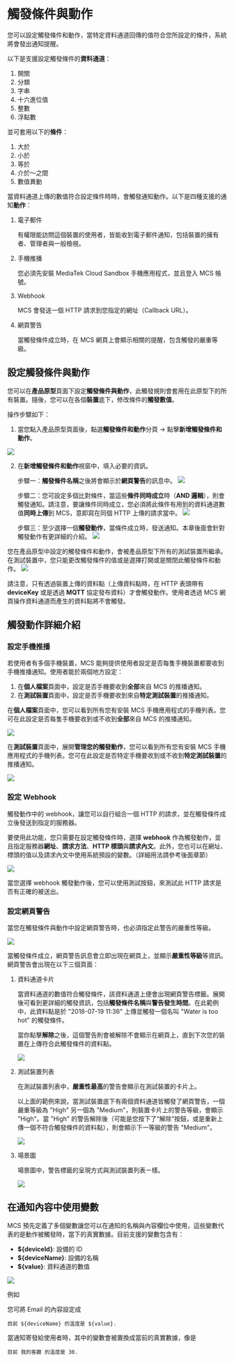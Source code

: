 # 觸發條件與動作

您可以設定觸發條件和動作，當特定資料通道回傳的值符合您所設定的條件，系統將會發出通知提醒。 

以下是支援設定觸發條件的**資料通道**：

1. 開關
2. 分類
3. 字串
4. 十六進位值
5. 整數
6. 浮點數

並可套用以下的**條件**：

1. 大於
2. 小於
3. 等於
4. 介於～之間
5. 數值異動

當資料通道上傳的數值符合設定條件時時，會觸發通知動作。以下是四種支援的通知**動作**：


1. 電子郵件

	有權限能訪問這個裝置的使用者，皆能收到電子郵件通知，包括裝置的擁有者、管理者與一般檢視。
	
2. 手機推播

	您必須先安裝 MediaTek Cloud Sandbox 手機應用程式，並且登入 MCS 帳號。	
3. Webhook

	MCS 會發送一個 HTTP 請求到您指定的網址（Callback URL）。
		
4. 網頁警告
	
	當觸發條件成立時，在 MCS 網頁上會顯示相關的提醒，包含觸發的嚴重等級。
	

## 設定觸發條件與動作

您可以在**產品原型**頁面下設定**觸發條件與動作**，此觸發規則會套用在此原型下的所有裝置。隨後，您可以在各個**裝置**底下，修改條件的**觸發數值**。

操作步驟如下：

1. 當您點入產品原型頁面後，點選**觸發條件和動作**分頁 -> 點擊**新增觸發條件和動作**。

![](../images/Trigger/img_trigger_01.png)

2. 在**新增觸發條件和動作**視窗中，填入必要的資訊。

	步驟一：**觸發條件名稱**之後將會顯示於**網頁警告**的訊息中。
	![](../images/Trigger/img_trigger_02.png)
	
	步驟二：您可設定多個比對條件，當這些**條件同時成立**時（**AND 邏輯**），則會觸發通知。請注意，要讓條件同時成立，您必須將此條件有用到的資料通道數值**同時上傳**到 MCS，意即寫在同個 HTTP 上傳的請求當中。
	![](../images/Trigger/img_trigger_03.png)
	
	步驟三：至少選擇一個**觸發動作**，當條件成立時，發送通知。本章後面會針對觸發動作有更詳細的介紹。
	![](../images/Trigger/img_trigger_04.png)


您在產品原型中設定的觸發條件和動作，會被產品原型下所有的測試裝置所繼承。在測試裝置中，您只能更改觸發條件的值或是選擇打開或是關閉此觸發條件和動作。
![](../images/Trigger/img_trigger_05.png)

請注意，只有透過裝置上傳的資料點（上傳資料點時，在 HTTP 表頭帶有 	**deviceKey** 或是透過 **MQTT** 協定發布資料）才會觸發動作。使用者透過 MCS 網頁操作資料通道而產生的資料點將不會觸發。

## 觸發動作詳細介紹
### 設定手機推播

若使用者有多個手機裝置，MCS 能夠提供使用者設定是否每隻手機裝置都要收到手機推播通知。使用者能於兩個地方設定：

1. 在**個人檔案**頁面中，設定是否手機要收到**全部**來自 MCS 的推播通知。
2. 在**測試裝置**頁面中，設定是否手機要收到來自**特定測試裝置**的推播通知。

在**個人檔案**頁面中，您可以看到所有您有安裝 MCS 手機應用程式的手機列表。您可在此設定是否每隻手機要收到或不收到**全部**來自 MCS 的推播通知。

![](../images/Trigger/img_trigger_06.png)

在**測試裝置**頁面中，展開**管理您的觸發動作**，您可以看到所有您有安裝 MCS 手機應用程式的手機列表。您可在此設定是否特定手機要收到或不收到**特定測試裝置**的推播通知。

![](../images/Trigger/img_trigger_07.png)

### 設定 Webhook 

觸發動作中的 webhook，讓您可以自行組合一個 HTTP 的請求，並在觸發條件成立後發送到指定的服務器。

要使用此功能，您只需要在設定觸發條件時，選擇 **webhook** 作為觸發動作，並且指定服務器**網址**、**請求方法**、**HTTP 標頭**與**請求內文**。此外，您也可以在網址、標頭的值以及請求內文中使用系統預設的變數。（詳細用法請參考後面章節）

![](../images/Trigger/img_trigger_08.png)

當您選擇 webhook 觸發動作後，您可以使用測試按鈕，來測試此 HTTP 請求是否有正確的被送出。

### 設定網頁警告

當您在觸發條件與動作中設定網頁警告時，也必須指定此警告的嚴重性等級。

![](../images/Trigger/img_trigger_13.png)

當觸發條件成立，網頁警告訊息會立即出現在網頁上，並顯示**嚴重性等級**等資訊。網頁警告會出現在以下三個頁面：

1. 資料通道卡片 

	當資料通道的數值符合觸發條件，該資料通道上便會出現網頁警告標籤。展開後可看到更詳細的觸發資訊，包括**觸發條件名稱**與**警告發生時間**。在此範例中，此資料點是於 "2018-07-19 11:36" 上傳並觸發一個名叫 "Water is too hot" 的觸發條件。
	
	當你點擊**解除**之後，這個警告則會被解除不會顯示在網頁上，直到下次您的裝置在上傳符合此觸發條件的資料點。

	![](../images/Trigger/img_trigger_10.png)

2. 測試裝置列表

	在測試裝置列表中，**嚴重性最高**的警告會顯示在測試裝置的卡片上。
	
	以上面的範例來說，當測試裝置底下有兩個資料通道皆觸發了網頁警告，一個嚴重等級為 "High" 另一個為 "Medium"，則裝置卡片上的警告等級，會顯示 "High"。當 "High" 的警告解除後（可能是您按下了“解除”按鈕，或是重新上傳一個不符合觸發條件的資料點），則會顯示下一等級的警告 "Medium"。
	
	![](../images/Trigger/img_trigger_11.png)
	
3. 場景圖
	
	場景圖中，警告標籤的呈現方式與測試裝置列表ㄧ樣。

	![](../images/Trigger/img_trigger_12.png)


## 在通知內容中使用變數
MCS 預先定義了多個變數讓您可以在通知的名稱與內容欄位中使用，這些變數代表的是動作被觸發時，當下的真實數據。目前支援的變數包含有：

* **${deviceId}**: 設備的 ID
* **${deviceName}**: 設備的名稱
* **${value}**: 資料通道的數值

![](../images/Trigger/img_trigger_09.png)

例如

您可將 Email 的內容設定成

	目前 ${deviceName} 的溫度是 ${value}.

當通知寄發給使用者時，其中的變數會被置換成當前的真實數據，像是

	目前 我的客廳 的溫度是 30.

